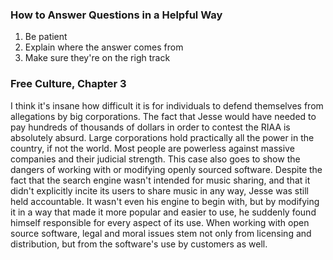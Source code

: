### How to Answer Questions in a Helpful Way
1. Be patient
2. Explain where the answer comes from
3. Make sure they're on the righ track
### Free Culture, Chapter 3
  I think it's insane how difficult it is for individuals to defend themselves from allegations by big corporations. The fact that Jesse would have needed to pay hundreds of thousands of dollars in order to contest the RIAA is absolutely absurd. Large corporations hold practically all the power in the country, if not the world. Most people are powerless against massive companies and their judicial strength. This case also goes to show the dangers of working with or modifying openly sourced software. Despite the fact that the search engine wasn't intended for music sharing, and that it didn't explicitly incite its users to share music in any way, Jesse was still held accountable. It wasn't even his engine to begin with, but by modifying it in a way that made it more popular and easier to use, he suddenly found himself responsible for every aspect of its use. When working with open source software, legal and moral issues stem not only from licensing and distribution, but from the software's use by customers as well.
